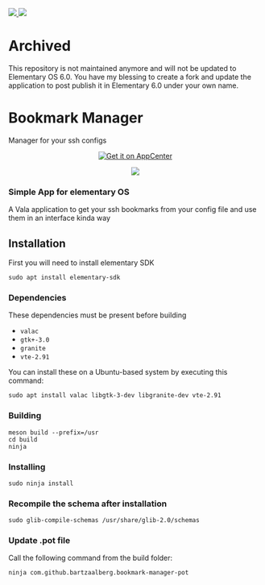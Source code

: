 <a href="https://gitlocalize.com/repo/4336"> <img src="https://gitlocalize.com/repo/4336/whole_project/badge.svg" /> </a>
<img src="https://travis-ci.org/bartzaalberg/bookmark-manager.svg?branch=master" />

# Archived
This repository is not maintained anymore and will not be updated to Elementary OS 6.0. You have my blessing to create a fork and update the application to post publish it in Elementary 6.0 under your own name. 

# Bookmark Manager
Manager for your ssh configs

<p align="center">
    <a href="https://appcenter.elementary.io/com.github.bartzaalberg.bookmark-manager">
        <img src="https://appcenter.elementary.io/badge.svg" alt="Get it on AppCenter">
    </a>
</p>

<p align="center">
    <img 
    src="https://raw.githubusercontent.com/bartzaalberg/bookmark-manager/master/screenshot.png" />
</p>

### Simple App for elementary OS

A Vala application to get your ssh bookmarks from your config file and use them in an interface kinda way

## Installation

First you will need to install elementary SDK

 `sudo apt install elementary-sdk`

### Dependencies

These dependencies must be present before building
 - `valac`
 - `gtk+-3.0`
 - `granite`
 - `vte-2.91`

 You can install these on a Ubuntu-based system by executing this command:
 
 `sudo apt install valac libgtk-3-dev libgranite-dev vte-2.91`

### Building
```
meson build --prefix=/usr
cd build
ninja
```

### Installing
`sudo ninja install`

### Recompile the schema after installation
`sudo glib-compile-schemas /usr/share/glib-2.0/schemas`

### Update .pot file
Call the following command from the build folder:

`ninja com.github.bartzaalberg.bookmark-manager-pot`
